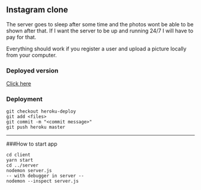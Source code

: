 ## Instagram clone

The server goes to sleep after some time and the photos wont be able to be shown after that.
If I want the server to be up and running 24/7 I will have to pay for that.

Everything should work if you register a user and upload a picture locally from your computer.

### Deployed version
<a href="https://instamang.herokuapp.com/">Click here</a>

### Deployment

```
git checkout heroku-deploy
git add <files>
git commit -m "<commit message>"
git push heroku master
```

---
###How to start app

```
cd client
yarn start
cd ../server
nodemon server.js
-- with debugger in server --
nodemon --inspect server.js
```
